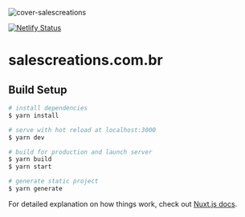 ![cover-salescreations](https://res.cloudinary.com/www-salescreations-com-br/image/upload/v1631837402/cover.png)

[![Netlify Status](https://api.netlify.com/api/v1/badges/bd977458-27e5-40a0-8724-20f957260039/deploy-status)](https://app.netlify.com/sites/salescreations/deploys)
# salescreations.com.br
## Build Setup

```bash
# install dependencies
$ yarn install

# serve with hot reload at localhost:3000
$ yarn dev

# build for production and launch server
$ yarn build
$ yarn start

# generate static project
$ yarn generate
```

For detailed explanation on how things work, check out [Nuxt.js docs](https://nuxtjs.org).
